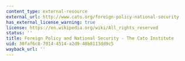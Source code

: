 ```yaml
---
content_type: external-resource
external_url: http://www.cato.org/foreign-policy-national-security
has_external_license_warning: true
license: https://en.wikipedia.org/wiki/All_rights_reserved
status: ''
title: Foreign Policy and National Security - The Cato Institute
uid: 30faf6c8-7014-4514-a2d9-48b8113dd9c5
wayback_url: ''
---
```

